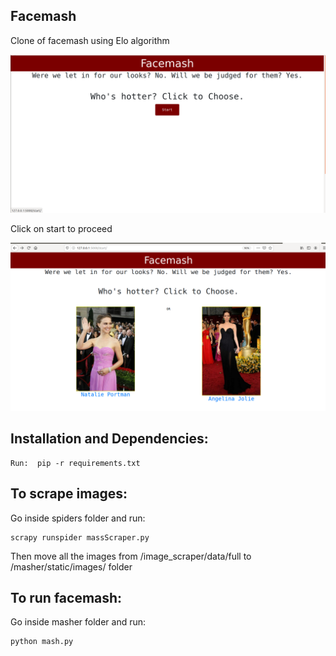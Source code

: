 ## Facemash

Clone of facemash using Elo algorithm


![Image description](screenshots/Screenshot_from_2020-02-19_22-33-50.png)

Click on start to proceed

![Image description](screenshots/Screenshot_from_2020-02-19_22-51-21.png)

## Installation and Dependencies:

	Run:  pip -r requirements.txt

## To scrape images:
Go inside spiders folder and run:

	scrapy runspider massScraper.py

Then move all the images from /image_scraper/data/full to /masher/static/images/ folder

## To run facemash:
Go inside masher folder and run:

	python mash.py
